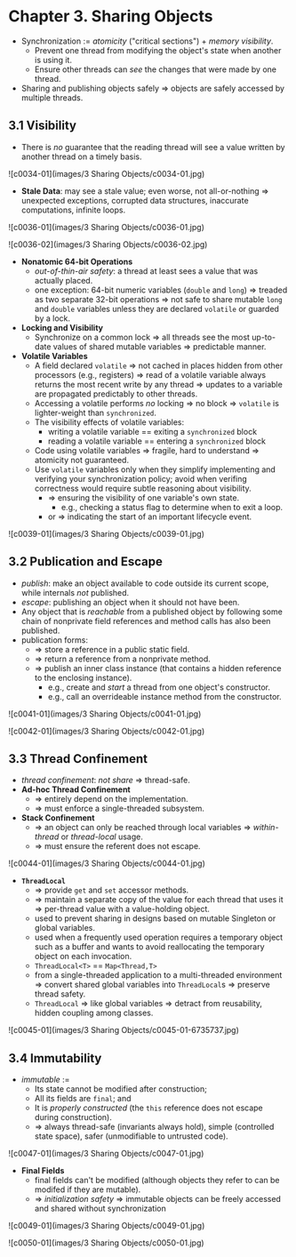 # Chapter 3. Sharing Objects

* Synchronization := *atomicity* ("critical sections") + *memory visibility*.
  * Prevent one thread from modifying the object's state when another is using it.
  * Ensure other threads can *see* the changes that were made by one thread.
* Sharing and publishing objects safely => objects are safely accessed by multiple threads.

## 3.1 Visibility

* There is *no* guarantee that the reading thread will see a value written by another thread on a timely basis.

![c0034-01](images/3 Sharing Objects/c0034-01.jpg)

* **Stale Data**: may see a stale value; even worse, not all-or-nothing => unexpected exceptions, corrupted data structures, inaccurate computations, infinite loops.

![c0036-01](images/3 Sharing Objects/c0036-01.jpg)

![c0036-02](images/3 Sharing Objects/c0036-02.jpg)

* **Nonatomic 64-bit Operations**
  * *out-of-thin-air safety*: a thread at least sees a value that was actually placed.
  * one exception: 64-bit numeric variables (`double` and `long`) => treaded as two separate 32-bit operations => not safe to share mutable `long` and `double` variables unless they are declared `volatile` or guarded by a lock.
* **Locking and Visibility**
  * Synchronize on a common lock => all threads see the most up-to-date values of shared mutable variables => predictable manner.
* **Volatile Variables**
  * A field declared `volatile` => not cached in places hidden from other processors (e.g., registers) => read of a volatile variable always returns the most recent write by any thread => updates to a variable are propagated predictably to other threads.
  * Accessing a volatile performs *no* locking => no block => `volatile` is lighter-weight than `synchronized`.
  * The visibility effects of volatile variables:
    * writing a volatile variable == exiting a `synchronized` block
    * reading a volatile variable == entering a `synchronized` block
  * Code using volatile variables => fragile, hard to understand => atomicity not guaranteed.
  * Use `volatile` variables only when they simplify implementing and verifying your synchronization policy; avoid when verifing correctness would require subtle reasoning about visibility.
    * => ensuring the visibility of one variable's own state.
      * e.g., checking a status flag to determine when to exit a loop.
    * or => indicating the start of an important lifecycle event.

![c0039-01](images/3 Sharing Objects/c0039-01.jpg)

## 3.2 Publication and Escape

* *publish*: make an object available to code outside its current scope, while internals *not* published.
* *escape*: publishing an object when it should not have been. 
* Any object that is *reachable* from a published object by following some chain of nonprivate field references and method calls has also been published.
* publication forms:
  * => store a reference in a public static field.
  * => return a reference from a nonprivate method.
  * => publish an inner class instance (that contains a hidden reference to the enclosing instance).
    * e.g., create and *start* a thread from one object's constructor.
    * e.g., call an overrideable instance method from the constructor.

![c0041-01](images/3 Sharing Objects/c0041-01.jpg)

![c0042-01](images/3 Sharing Objects/c0042-01.jpg)

## 3.3 Thread Confinement

* *thread confinement*: *not share* => thread-safe.
* **Ad-hoc Thread Confinement**
  * => entirely depend on the implementation.
  * => must enforce a single-threaded subsystem.
* **Stack Confinement**
  * => an object can only be reached through local variables => *within-thread* or *thread-local* usage.
  * => must ensure the referent does not escape.

![c0044-01](images/3 Sharing Objects/c0044-01.jpg)

* **`ThreadLocal`**
  * => provide `get` and `set` accessor methods.
  * => maintain a separate copy of the value for each thread that uses it => per-thread value with a value-holding object.
  * used to prevent sharing in designs based on mutable Singleton or global variables.
  * used when a frequently used operation requires a temporary object such as a buffer and wants to avoid reallocating the temporary object on each invocation.
  * `ThreadLocal<T>` == `Map<Thread,T>`
  * from a single-threaded application to a multi-threaded environment => convert shared global variables into `ThreadLocal`s => preserve thread safety.
  * `ThreadLocal` => like global variables => detract from reusability, hidden coupling among classes.

![c0045-01](images/3 Sharing Objects/c0045-01-6735737.jpg)

## 3.4 Immutability

* *immutable* :=
  * Its state cannot be modified after construction;
  * All its fields are `final`; and
  * It is *properly constructed* (the `this` reference does not escape during construction).
  * => always thread-safe (invariants always hold), simple (controlled state space), safer (unmodifiable to untrusted code).

![c0047-01](images/3 Sharing Objects/c0047-01.jpg)

* **Final Fields**
  * final fields can't be modified (although objects they refer to can be modifed if they are mutable).
  * => *initialization safety* => immutable objects can be freely accessed and shared without synchronization

![c0049-01](images/3 Sharing Objects/c0049-01.jpg)

![c0050-01](images/3 Sharing Objects/c0050-01.jpg)
